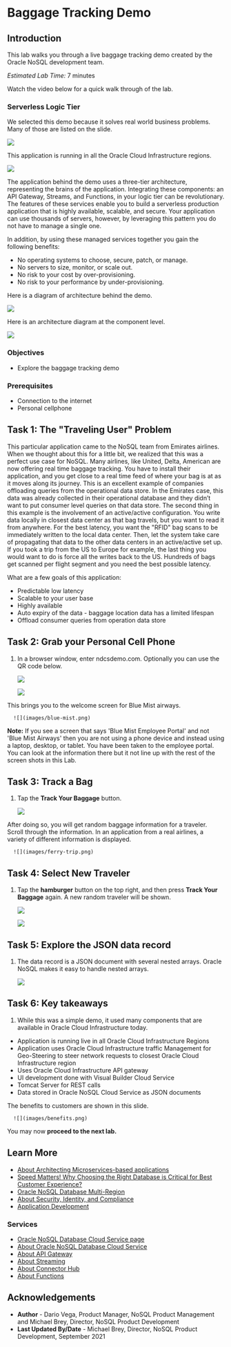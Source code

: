 # Baggage Tracking Demo

## Introduction

This lab walks you through a live baggage tracking demo created by the Oracle NoSQL development team.

_Estimated Lab Time:_ 7 minutes

Watch the video below for a quick walk through of the lab.

[](youtube:S91oa69whXA)


### Serverless Logic Tier

We selected this demo because it solves real world business problems. Many of those are listed on the slide.

  ![](images/business-problem.png)

This application is running in all the Oracle Cloud Infrastructure regions.

  ![](images/demo-region.png)

The application behind the demo uses a three-tier architecture, representing the brains of the application. Integrating these components: an API Gateway, Streams, and Functions, in your logic tier can be revolutionary. The features of these services enable you to build a serverless production application that is highly available, scalable, and secure. Your application can use thousands of servers, however, by leveraging this pattern you do not have to manage a single one.

In addition, by using these managed services together you gain the following benefits:
*	No operating systems to choose, secure, patch, or manage.
*	No servers to size, monitor, or scale out.
*	No risk to your cost by over-provisioning.
*	No risk to your performance by under-provisioning.

Here is a diagram of architecture behind the demo.

  ![](images/arch-diagram.png)

Here is an architecture diagram at the component level.

  ![](images/component-arch.png)


### Objectives

* Explore the baggage tracking demo  

### Prerequisites

*  Connection to the internet
*  Personal cellphone


## Task 1: The "Traveling User" Problem

This particular application came to the NoSQL team from Emirates airlines. When we thought about this for a little bit, we realized that this was a perfect use case for NoSQL. Many airlines, like United, Delta, American are now offering real time baggage tracking. You have to install their application, and you get close to a real time feed of where your bag is at as it moves along its journey. This is an excellent example of companies offloading queries from the operational data store. In the Emirates case, this data was already collected in their operational database and they didn’t want to put consumer level queries on that data store. The second thing in this example is the involvement of an active/active configuration. You write data locally in closest data center as that bag travels, but you want to read it from anywhere. For the best latency, you want the "RFID" bag scans to be immediately written to the local data center. Then, let the system take care of propagating that data to the other data centers in an active/active set up. If you took a trip from the US to Europe for example, the last thing you would want to do is force all the writes back to the US. Hundreds of bags get scanned per flight segment and you need the best possible latency.

What are a few goals of this application:

  - Predictable low latency
  - Scalable to your user base
  - Highly available
  - Auto expiry of the data - baggage location data has a limited lifespan
  - Offload consumer queries from operation data store


## Task 2: Grab your Personal Cell Phone

1. In a browser window, enter ndcsdemo.com. Optionally you can use the QR code below.

    ![](images/ndcs-google.png)

    ![](images/qr-code.png)

  This brings you to the welcome screen for Blue Mist airways.

      ![](images/blue-mist.png)

   **Note:** If you see a screen that says 'Blue Mist Employee Portal' and not 'Blue Mist Airways' then you are not using a phone device and instead using a laptop, desktop, or tablet. You have been taken to the employee portal. You can look at the information there but it not line up with the rest of the screen shots in this Lab.

## Task 3: Track a Bag

1. Tap the **Track Your Baggage** button.

      ![](images/blue-mist-track.png)

  After doing so, you will get random baggage information for a traveler. Scroll through the information. In an application from a real airlines, a variety of different information is displayed.

      ![](images/ferry-trip.png)

## Task 4: Select New Traveler

1. Tap the **hamburger** button on the top right, and then press **Track Your Baggage** again. A new random traveler will be shown.

      ![](images/hamburger-menu.png)

      ![](images/track-bag.png)

## Task 5:  Explore the JSON data record

1. The data record is a JSON document with several nested arrays. Oracle NoSQL makes it easy to handle nested arrays.

      ![](images/json-record.png)


## Task 6: Key takeaways

1. While this was a simple demo, it used many components that are available in Oracle Cloud Infrastructure today.

  * Application is running live in all Oracle Cloud Infrastructure Regions
  * Application uses Oracle Cloud Infrastructure traffic Management for Geo-Steering to steer network requests to closest Oracle Cloud Infrastructure region
  * Uses Oracle Cloud Infrastructure API gateway
  * UI development done with Visual Builder Cloud Service
  * Tomcat Server for REST calls
  * Data stored in Oracle NoSQL Cloud Service as JSON documents

  The benefits to customers are shown in this slide.

      ![](images/benefits.png)

You may now **proceed to the next lab.**

## Learn More

* [About Architecting Microservices-based applications](https://docs.oracle.com/en/solutions/learn-architect-microservice/index.html)
* [Speed Matters! Why Choosing the Right Database is Critical for Best Customer Experience?](https://blogs.oracle.com/nosql/post/speed-matters-why-choosing-the-right-database-is-critical-for-best-customer-experience)
* [Oracle NoSQL Database Multi-Region](https://blogs.oracle.com/nosql/post/oracle-nosql-database-multi-region-table-part1)
* [About Security, Identity, and Compliance](https://www.oracle.com/security/)
* [Application Development](https://www.oracle.com/application-development/)

### Services

* [Oracle NoSQL Database Cloud Service page](https://www.oracle.com/database/nosql-cloud.html)
* [About Oracle NoSQL Database Cloud Service](https://docs.oracle.com/pls/topic/lookup?ctx=cloud&id=CSNSD-GUID-88373C12-018E-4628-B241-2DFCB7B16DE8)
* [About API Gateway](https://docs.oracle.com/en-us/iaas/Content/APIGateway/Concepts/apigatewayoverview.htm)
* [About Streaming](https://docs.oracle.com/en-us/iaas/Content/Streaming/Concepts/streamingoverview.htm)
* [About Connector Hub](https://docs.oracle.com/en-us/iaas/Content/service-connector-hub/overview.htm)
* [About Functions](https://docs.oracle.com/en-us/iaas/Content/Functions/Concepts/functionsoverview.htm)



## Acknowledgements
* **Author** - Dario Vega, Product Manager, NoSQL Product Management and Michael Brey, Director, NoSQL Product Development
* **Last Updated By/Date** - Michael Brey, Director, NoSQL Product Development, September 2021
